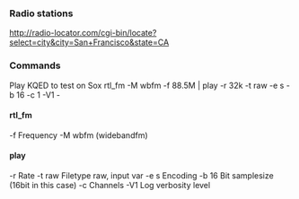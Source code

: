 ### Radio stations
http://radio-locator.com/cgi-bin/locate?select=city&city=San+Francisco&state=CA

### Commands
Play KQED to test on Sox
rtl_fm -M wbfm -f 88.5M | play -r 32k -t raw -e s -b 16 -c 1 -V1 -

#### rtl_fm
-f Frequency
-M wbfm (widebandfm)


#### play
-r Rate
-t raw Filetype raw, input var
-e s Encoding
-b 16 Bit samplesize  (16bit in this case)
-c Channels
-V1 Log verbosity level
